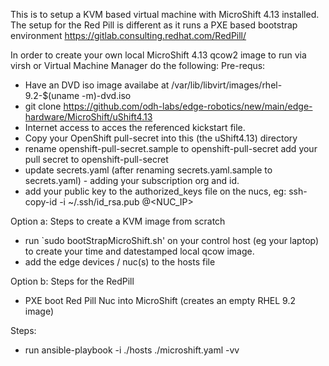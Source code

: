 This is to setup a KVM based virtual machine with MicroShift 4.13 installed.
The setup for the Red Pill is different as it runs a PXE based bootstrap environment https://gitlab.consulting.redhat.com/RedPill/

In order to create your own local MicroShift 4.13 qcow2 image to run via virsh or Virtual Machine Manager do the following:
Pre-requs:
- Have an DVD iso image availabe at /var/lib/libvirt/images/rhel-9.2-$(uname -m)-dvd.iso
- git clone https://github.com/odh-labs/edge-robotics/new/main/edge-hardware/MicroShift/uShift4.13
- Internet access to acces the referenced kickstart file.
- Copy your OpenShift pull-secret into this (the uShift4.13) directory
- rename openshift-pull-secret.sample to openshift-pull-secret add your pull secret to openshift-pull-secret
- update secrets.yaml (after renaming secrets.yaml.sample to secrets.yaml) - adding your subscription org and id.
- add your public key to the authorized_keys file on the nucs, eg: ssh-copy-id -i ~/.ssh/id_rsa.pub <username>@<NUC_IP>

Option a: Steps to create a KVM image from scratch
- run `sudo bootStrapMicroShift.sh' on your control host (eg your laptop) to create your time and datestamped local qcow image.
- add the edge devices / nuc(s) to the hosts file

Option b: Steps for the RedPill
- PXE boot Red Pill Nuc into MicroShift (creates an empty RHEL 9.2 image)

Steps:
- run ansible-playbook -i ./hosts ./microshift.yaml -vv
 






